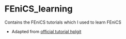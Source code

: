 # FEniCS_learning
Contains the FEniCS tutorials which I used to learn FEniCS  

- Adapted from [official tutorial hplgit](https://github.com/hplgit/fenics-tutorial/tree/master/pub/python/vol1)
